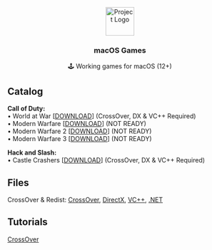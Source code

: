 <p align="center"><img src="https://upload.wikimedia.org/wikipedia/commons/thumb/1/1b/Apple_logo_grey.svg/1724px-Apple_logo_grey.svg.png" height="64" alt="Project Logo"></p>
<h3 align="center">macOS Games</h3>
<p align="center">🕹 Working games for macOS (12+)</p>

## Catalog

**Call of Duty:**<br>
• World at War [[DOWNLOAD](https://www.mediafire.com/file/zofhbuaq7quqgnw/Call+of+Duty+World+at+War+ALL+DLC.zip/file)] (CrossOver, DX & VC++ Required)<br>
• Modern Warfare [[DOWNLOAD](https://github.com/wockymane/macOS-Games)] (NOT READY)<br>
• Modern Warfare 2 [[DOWNLOAD](https://github.com/wockymane/macOS-Games)] (NOT READY)<br>
• Modern Warfare 3 [[DOWNLOAD](https://github.com/wockymane/macOS-Games)] (NOT READY)<br>



**Hack and Slash:**<br>
• Castle Crashers [[DOWNLOAD](https://nzody.herokuapp.com/?link=aHR0cHM6Ly93d3cubWVkaWFmaXJlLmNvbS9maWxlL3ZjZHdxd3ZpY3BmdnJscC9DYXN0bGUuQ3Jhc2hlcnMudjIuOC56aXAvZmlsZQ%3D%3D)] (CrossOver, DX & VC++ Required)


## Files

CrossOver & Redist:
[CrossOver](https://nzody.herokuapp.com/service/hvtrs8%2F-mgdka%2Ccmdgwgateps%2Ccmm-pwb-cpoqsmvgr-czmcc-dgmm%2Farmsqotep-02%2C0%2C1%2Czkp), [DirectX](https://www.mediafire.com/file/yqy0rvrz8yu48yw/directx_Jun2010_redist.exe/file), [VC++](https://www.techpowerup.com/download/visual-c-redistributable-runtime-package-all-in-one/), [.NET](https://download.visualstudio.microsoft.com/download/pr/7afca223-55d2-470a-8edc-6a1739ae3252/abd170b4b0ec15ad0222a809b761a036/ndp48-x86-x64-allos-enu.exe)

## Tutorials

[CrossOver](https://video-streamer.pxzlz.repl.co/)<br>
